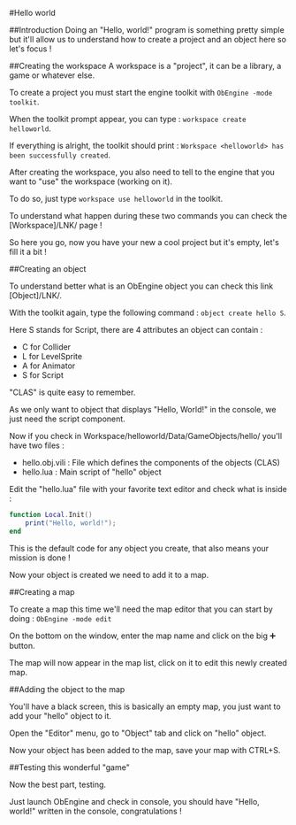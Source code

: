 #Hello world

##Introduction
Doing an "Hello, world!" program is something pretty simple but it'll allow us to understand how to create a project and an object here so let's focus !

##Creating the workspace
A workspace is a "project", it can be a library, a game or whatever else.

To create a project you must start the engine toolkit with `ObEngine -mode toolkit`.

When the toolkit prompt appear, you can type : `workspace create helloworld`.

If everything is alright, the toolkit should print : `Workspace <helloworld> has been successfully created`.

After creating the workspace, you also need to tell to the engine that you want to "use" the workspace (working on it).

To do so, just type `workspace use helloworld` in the toolkit.

To understand what happen during these two commands you can check the [Workspace]/LNK/ page !

So here you go, now you have your new a cool project but it's empty, let's fill it a bit !

##Creating an object

To understand better what is an ObEngine object you can check this link [Object]/LNK/.

With the toolkit again, type the following command : `object create hello S`.

Here S stands for Script, there are 4 attributes an object can contain : 

- C for Collider
- L for LevelSprite
- A for Animator
- S for Script

"CLAS" is quite easy to remember.

As we only want to object that displays "Hello, World!" in the console, we just need the script component.

Now if you check in Workspace/helloworld/Data/GameObjects/hello/ you'll have two files : 

- hello.obj.vili : File which defines the components of the objects (CLAS)
- hello.lua : Main script of "hello" object

Edit the "hello.lua" file with your favorite text editor and check what is inside : 

```lua
function Local.Init()
    print("Hello, world!");
end
```

This is the default code for any object you create, that also means your mission is done !

Now your object is created we need to add it to a map.

##Creating a map

To create a map this time we'll need the map editor that you can start by doing : `ObEngine -mode edit`

On the bottom on the window, enter the map name and click on the big ➕ button.

The map will now appear in the map list, click on it to edit this newly created map.

##Adding the object to the map

You'll have a black screen, this is basically an empty map, you just want to add your "hello" object to it.

Open the "Editor" menu, go to "Object" tab and click on "hello" object.

Now your object has been added to the map, save your map with CTRL+S.

##Testing this wonderful "game"

Now the best part, testing.

Just launch ObEngine and check in console, you should have "Hello, world!" written in the console, congratulations !



